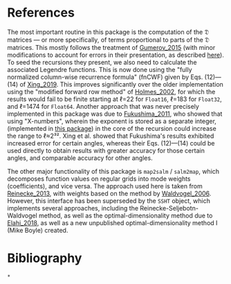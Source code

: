 # References

The most important routine in this package is the computation of the 𝔇 matrices
— or more specifically, of terms proportional to parts of the 𝔇 matrices.  This
mostly follows the treatment of [Gumerov_2015](@citet) (with minor modifications
to account for errors in their presentation, as described
[here](@ref "Steps to compute ``H``")).  To seed
the recursions they present, we also need to calculate the associated Legendre
functions.  This is now done using the "fully normalized column-wise recurrence
formula" (fnCWF) given by Eqs. (12)—(14) of [Xing_2019](@citet).  This improves
significantly over the older implementation using the "modified forward row
method" of [Holmes_2002](@citet), for which the results would fail to be finite
starting at ℓ=22 for `Float16`, ℓ=183 for `Float32`, and ℓ=1474 for `Float64`.
Another approach that was never precisely implemented in this package was due to
[Fukushima_2011](@citet), who showed that using "X-numbers", wherein the
exponent is stored as a separate integer, (implemented in [this
package](https://github.com/moble/XNumbers.jl)) in the core of the recursion
could increase the range to ℓ≈2³².  Xing et al. showed that Fukushima's results
exhibited increased error for certain angles, whereas their Eqs. (12)—(14) could
be used directly to obtain results with greater accuracy for those certain
angles, and comparable accuracy for other angles.

The other major functionality of this package is `map2salm` / `salm2map`, which
decomposes function values on regular grids into mode weights (coefficients),
and vice versa.  The approach used here is taken from [Reinecke_2013](@citet),
with weights based on the method by [Waldvogel_2006](@citet).  However, this
interface has been superseded by the `SSHT` object, which implements several
approaches, including the Reinecke-Seljebotn-Waldvogel method, as well as the
optimal-dimensionality method due to [Elahi_2018](@citet), as well as a new
unpublished optimal-dimensionality method I (Mike Boyle) created.

# Bibliography

```@bibliography
*
```

